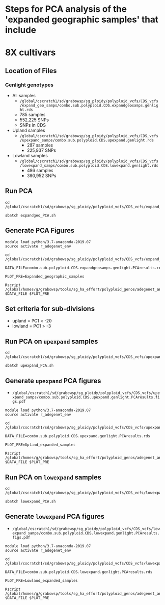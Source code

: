 # Steps for PCA analysis of the 'expanded geographic samples' that include
#   8X cultivars

## Location of Files
### Genlight genotypes
* All samples
  * `/global/cscratch1/sd/grabowsp/sg_ploidy/polyploid_vcfs/CDS_vcfs/expand_geo_samps/combo.sub.polyploid.CDS.expandgeosamps.genlight.rds`
  * 785 samples
  * 552,225 SNPs
  * SNPs in CDS
* Upland samples
  * `/global/cscratch1/sd/grabowsp/sg_ploidy/polyploid_vcfs/CDS_vcfs/upexpand_samps/combo.sub.polyploid.CDS.upexpand.genlight.rds`
    * 287 samples    
    * 225,937 SNPs
* Lowland samples
  * `/global/cscratch1/sd/grabowsp/sg_ploidy/polyploid_vcfs/CDS_vcfs/lowexpand_samps/combo.sub.polyploid.CDS.lowexpand.genlight.rds`
    * 486 samples
    * 360,952 SNPs

## Run PCA
```
cd /global/cscratch1/sd/grabowsp/sg_ploidy/polyploid_vcfs/CDS_vcfs/expand_geo_samps

sbatch expandgeo_PCA.sh
```

## Generate PCA Figures
```
module load python/3.7-anaconda-2019.07
source activate r_adegenet_env

cd /global/cscratch1/sd/grabowsp/sg_ploidy/polyploid_vcfs/CDS_vcfs/expand_geo_samps

DATA_FILE=combo.sub.polyploid.CDS.expandgeosamps.genlight.PCAresults.rds

PLOT_PRE=Expanded_geographic_samples

Rscript /global/homes/g/grabowsp/tools/sg_ha_effort/polyploid_genos/adegenet_analysis/pca_figs_adegenet.r $DATA_FILE $PLOT_PRE
```

## Set criteria for sub-divisions
* upland = PC1 < -20
* lowland = PC1 > -3

## Run PCA on `upexpand` samples
```
cd /global/cscratch1/sd/grabowsp/sg_ploidy/polyploid_vcfs/CDS_vcfs/upexpand_samps

sbatch upexpand_PCA.sh
```

## Generate `upexpand` PCA figures
* `/global/cscratch1/sd/grabowsp/sg_ploidy/polyploid_vcfs/CDS_vcfs/upexpand_samps/combo.sub.polyploid.CDS.upexpand.genlight.PCAresults.figs.pdf`
```
module load python/3.7-anaconda-2019.07
source activate r_adegenet_env

cd /global/cscratch1/sd/grabowsp/sg_ploidy/polyploid_vcfs/CDS_vcfs/upexpand_samps

DATA_FILE=combo.sub.polyploid.CDS.upexpand.genlight.PCAresults.rds

PLOT_PRE=Upland_expanded_samples

Rscript /global/homes/g/grabowsp/tools/sg_ha_effort/polyploid_genos/adegenet_analysis/pca_figs_adegenet.r $DATA_FILE $PLOT_PRE
```

## Run PCA on `lowexpand` samples
```
cd /global/cscratch1/sd/grabowsp/sg_ploidy/polyploid_vcfs/CDS_vcfs/lowexpand_samps

sbatch lowexpand_PCA.sh
```

## Generate `lowexpand` PCA figures
* `/global/cscratch1/sd/grabowsp/sg_ploidy/polyploid_vcfs/CDS_vcfs/lowexpand_samps/combo.sub.polyploid.CDS.lowexpand.genlight.PCAresults.figs.pdf`
```
module load python/3.7-anaconda-2019.07
source activate r_adegenet_env

cd /global/cscratch1/sd/grabowsp/sg_ploidy/polyploid_vcfs/CDS_vcfs/lowexpand_samps

DATA_FILE=combo.sub.polyploid.CDS.lowexpand.genlight.PCAresults.rds

PLOT_PRE=Lowland_expanded_samples

Rscript /global/homes/g/grabowsp/tools/sg_ha_effort/polyploid_genos/adegenet_analysis/pca_figs_adegenet.r $DATA_FILE $PLOT_PRE
```

